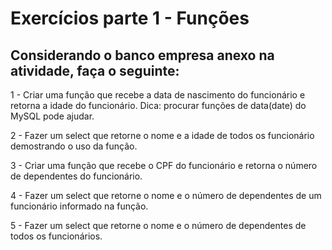 # Exercícios parte 1 - Funções
## Considerando o banco empresa anexo na atividade, faça o seguinte:
1 - Criar uma função que recebe a data de nascimento do funcionário e retorna a idade do
funcionário. Dica: procurar funções de data(date) do MySQL pode ajudar.

2 - Fazer um select que retorne o nome e a idade de todos os funcionário demostrando o uso da
função.

3 - Criar uma função que recebe o CPF do funcionário e retorna o número de dependentes do
funcionário.

4 - Fazer um select que retorne o nome e o número de dependentes de um funcionário
informado na função.

5 - Fazer um select que retorne o nome e o número de dependentes de todos os funcionários.
